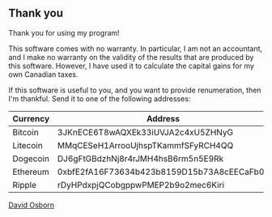 ## Thank you

Thank you for using my program!

This software comes with no warranty.
In particular, I am not an accountant, and I make no warranty on the validity of the results that are produced by this software.
However, I have used it to calculate the capital gains for my own Canadian taxes.

If this software is useful to you, and you want to provide renumeration, then I'm thankful.
Send it to one of the following addresses:

| Currency | Address                                    |
|----------|--------------------------------------------|
| Bitcoin  | 3JKnECE6T8wAQXEk33iUVJA2c4xU5ZHNyG         |
| Litecoin | MMqCESeH1ArrooUjhspTKammfSFyRCH4QQ         |
| Dogecoin | DJ6gFtGBdzhNj8r4rJMH4hsB6rm5n5E9Rk         |
| Ethereum | 0xbfE2fA16F73634b423b8159D15b73A8cEECaFb0c |
| Ripple   | rDyHPdxpjQCobgppwPMEP2b9o2mec6Kiri         |

[David Osborn](mailto:david@davidosborn.io)
